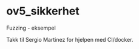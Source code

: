 # ov5_sikkerhet
Fuzzing - eksempel       
        
Takk til Sergio Martinez for hjelpen med CI/docker.    
